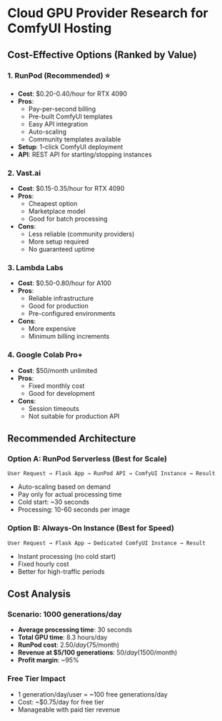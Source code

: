 # Cloud GPU Provider Research for ComfyUI Hosting

## Cost-Effective Options (Ranked by Value)

### 1. RunPod (Recommended) ⭐
- **Cost**: $0.20-0.40/hour for RTX 4090
- **Pros**: 
  - Pay-per-second billing
  - Pre-built ComfyUI templates
  - Easy API integration
  - Auto-scaling
  - Community templates available
- **Setup**: 1-click ComfyUI deployment
- **API**: REST API for starting/stopping instances

### 2. Vast.ai
- **Cost**: $0.15-0.35/hour for RTX 4090
- **Pros**: 
  - Cheapest option
  - Marketplace model
  - Good for batch processing
- **Cons**: 
  - Less reliable (community providers)
  - More setup required
  - No guaranteed uptime

### 3. Lambda Labs
- **Cost**: $0.50-0.80/hour for A100
- **Pros**: 
  - Reliable infrastructure
  - Good for production
  - Pre-configured environments
- **Cons**: 
  - More expensive
  - Minimum billing increments

### 4. Google Colab Pro+
- **Cost**: $50/month unlimited
- **Pros**: 
  - Fixed monthly cost
  - Good for development
- **Cons**: 
  - Session timeouts
  - Not suitable for production API

## Recommended Architecture

### Option A: RunPod Serverless (Best for Scale)
```
User Request → Flask App → RunPod API → ComfyUI Instance → Result
```
- Auto-scaling based on demand
- Pay only for actual processing time
- Cold start: ~30 seconds
- Processing: 10-60 seconds per image

### Option B: Always-On Instance (Best for Speed)
```
User Request → Flask App → Dedicated ComfyUI Instance → Result
```
- Instant processing (no cold start)
- Fixed hourly cost
- Better for high-traffic periods

## Cost Analysis

### Scenario: 1000 generations/day
- **Average processing time**: 30 seconds
- **Total GPU time**: 8.3 hours/day
- **RunPod cost**: $2.50/day ($75/month)
- **Revenue at $5/100 generations**: $50/day ($1500/month)
- **Profit margin**: ~95%

### Free Tier Impact
- 1 generation/day/user = ~100 free generations/day
- Cost: ~$0.75/day for free tier
- Manageable with paid tier revenue